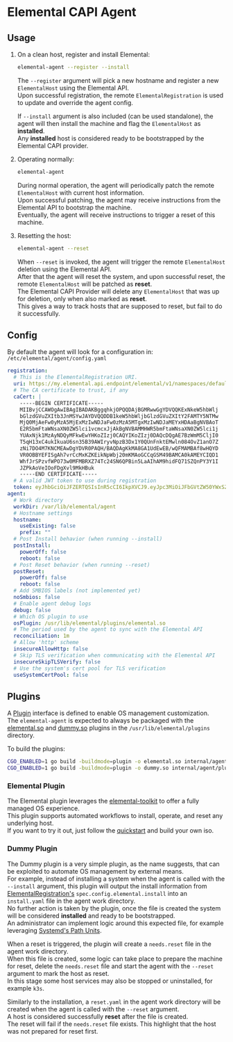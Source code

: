 # Elemental CAPI Agent

## Usage

1. On a clean host, register and install Elemental:

    ```bash
    elemental-agent --register --install
    ```

    The `--register` argument will pick a new hostname and register a new `ElementalHost` using the Elemental API.  
    Upon successful registration, the remote `ElementalRegistration` is used to update and override the agent config.  

    If `--install` argument is also included (can be used standalone), the agent will then install the machine and flag the `ElementalHost` as **installed**.  
    Any **installed** host is considered ready to be bootstrapped by the Elemental CAPI provider.  

1. Operating normally:  

    ```bash
    elemental-agent
    ```

    During normal operation, the agent will periodically patch the remote `ElementalHost` with current host information.  
    Upon successful patching, the agent may receive instructions from the Elemental API to bootstrap the machine.  
    Eventually, the agent will receive instructions to trigger a reset of this machine.  

1. Resetting the host:  

    ```bash
    elemental-agent --reset
    ```

    When `--reset` is invoked, the agent will trigger the remote `ElementalHost` deletion using the Elemental API.  
    After that the agent will reset the system, and upon successful reset, the remote `ElementalHost` will be patched as **reset**.  
    The Elemental CAPI Provider will delete any `ElementalHost` that was up for deletion, only when also marked as **reset**.  
    This gives a way to track hosts that are supposed to reset, but fail to do it successfully.  

## Config

By default the agent will look for a configuration in: `/etc/elemental/agent/config.yaml`

```yaml
registration:
  # This is the ElementalRegistration URI.
  uri: https://my.elemental.api.endpoint/elemental/v1/namespaces/default/registrations/my-registration
  # The CA certificate to trust, if any
  caCert: |
    -----BEGIN CERTIFICATE-----
    MIIBvjCCAWOgAwIBAgIBADAKBggqhkjOPQQDAjBGMRwwGgYDVQQKExNkeW5hbWlj
    bGlzdGVuZXItb3JnMSYwJAYDVQQDDB1keW5hbWljbGlzdGVuZXItY2FAMTY5NTMw
    MjQ0MjAeFw0yMzA5MjExMzIwNDJaFw0zMzA5MTgxMzIwNDJaMEYxHDAaBgNVBAoT
    E2R5bmFtaWNsaXN0ZW5lci1vcmcxJjAkBgNVBAMMHWR5bmFtaWNsaXN0ZW5lci1j
    YUAxNjk1MzAyNDQyMFkwEwYHKoZIzj0CAQYIKoZIzj0DAQcDQgAE7BzWmM5CljI0
    T5qH13xC4ukIkuaU6sn35B39AWIryvNpzB3Dx1Y0QUnFnktEMwln084OvZ1anO7Z
    zNi7DO4M7KNCMEAwDgYDVR0PAQH/BAQDAgKkMA8GA1UdEwEB/wQFMAMBAf8wHQYD
    VR0OBBYEFISgAh7vrCcMxKZKEikNpWbj20mKMAoGCCqGSM49BAMCA0kAMEYCIQD1
    WhfJrSPzvfWPO73w0MFMBRXZ74Tc24SN6QPBin5LaAIhAM9hidFQ71SZQnPY3Y1I
    JZPkAoVeIOoFDgXvl9MkHBuk
    -----END CERTIFICATE-----
  # A valid JWT token to use during registration
  token: eyJhbGciOiJFZERTQSIsInR5cCI6IkpXVCJ9.eyJpc3MiOiJFbGVtZW50YWxSZWdpc3RyYXRpb25SZWNvbmNpbGVyIiwic3ViIjoiaHR0cDovLzE5Mi4xNjguMTIyLjEwOjMwMDA5L2VsZW1lbnRhbC92MS9uYW1lc3BhY2VzL2RlZmF1bHQvcmVnaXN0cmF0aW9ucy9teS1yZWdpc3RyYXRpb24iLCJhdWQiOlsiaHR0cDovLzE5Mi4xNjguMTIyLjEwOjMwMDA5L2VsZW1lbnRhbC92MS9uYW1lc3BhY2VzL2RlZmF1bHQvcmVnaXN0cmF0aW9ucy9teS1yZWdpc3RyYXRpb24iXSwibmJmIjoxNjk5ODY0NzIwLCJpYXQiOjE2OTk4NjQ3MjB9.YQsYZoaZ3tGV6z5aXo1e9LmGdA-wQOtmmpi4yAAfXcqh6_S6iIjgblXqw6koQJCzhBMy2-APPQL0ANEBcAljBQ
agent:
  # Work directory
  workDir: /var/lib/elemental/agent
  # Hostname settings
  hostname:
    useExisting: false
    prefix: ""
  # Post Install behavior (when running --install)
  postInstall:
    powerOff: false
    reboot: false
  # Post Reset behavior (when running --reset)
  postReset:
    powerOff: false
    reboot: false
  # Add SMBIOS labels (not implemented yet)
  noSmbios: false
  # Enable agent debug logs
  debug: false
  # Which OS plugin to use
  osPlugin: /usr/lib/elemental/plugins/elemental.so
  # The period used by the agent to sync with the Elemental API
  reconciliation: 1m
  # Allow 'http' scheme
  insecureAllowHttp: false
  # Skip TLS verification when communicating with the Elemental API
  insecureSkipTLSVerify: false
  # Use the system's cert pool for TLS verification
  useSystemCertPool: false
```

## Plugins

A [Plugin](../../pkg/agent/osplugin/plugin.go) interface is defined to enable OS management customization.  
The `elemental-agent` is expected to always be packaged with the [elemental.so](../../internal/agent/plugin/elemental/elemental.go) and [dummy.so](../../internal/agent/plugin/dummy/dummy.go) plugins in the `/usr/lib/elemental/plugins` directory.  

To build the plugins:  

```bash
CGO_ENABLED=1 go build -buildmode=plugin -o elemental.so internal/agent/plugin/elemental/elemental.go
CGO_ENABLED=1 go build -buildmode=plugin -o dummy.so internal/agent/plugin/dummy/dummy.go
```

### Elemental Plugin

The Elemental plugin leverages the [elemental-toolkit](https://rancher.github.io/elemental-toolkit/) to offer a fully managed OS experience.  
This plugin supports automated workflows to install, operate, and reset any underlying host.  
If you want to try it out, just follow the [quickstart](../../doc/QUICKSTART.md) and build your own iso.

### Dummy Plugin

The Dummy plugin is a very simple plugin, as the name suggests, that can be exploited to automate OS management by external means.  
For example, instead of installing a system when the agent is called with the `--install` argument, this plugin will output the install information from [ElementalRegistration's](../../api/v1beta1/elementalregistration_types.go) `spec.config.elemental.install` into an `install.yaml` file in the agent work directory.  
No further action is taken by the plugin, once the file is created the system will be considered **installed** and ready to be bootstrapped.  
An administrator can implement logic around this expected file, for example leveraging [Systemd's Path Units](https://www.freedesktop.org/software/systemd/man/latest/systemd.path.html).  

When a reset is triggered, the plugin will create a `needs.reset` file in the agent work directory.  
When this file is created, some logic can take place to prepare the machine for reset, delete the `needs.reset` file and start the agent with the `--reset` argument to mark the host as reset.  
In this stage some host services may also be stopped or uninstalled, for example `k3s`.  

Similarly to the installation, a `reset.yaml` in the agent work directory will be created when the agent is called with the `--reset` argument.  
A host is considered successfully **reset** after the file is created.  
The reset will fail if the `needs.reset` file exists. This highlight that the host was not prepared for reset first.  
